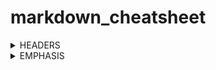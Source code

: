 # markdown_cheatsheet

<details><summary> HEADERS </summary>
<p>
  
```markdown
# h1
## h2
### h3
#### h4
##### h5
###### h6
```
# h1
## h2
### h3
#### h4
##### h5
###### h6

</p>
</details>

<details><summary> EMPHASIS </summary>
<p>

```markdown
*This text will be italic*
_This will also be italic_
**This text will be bold**
__This will also be bold__
*You **can** combine them
```

*This text will be italic*
_This will also be italic_
**This text will be bold**
__This will also be bold__
*You **can** combine them

</p>
</details>
